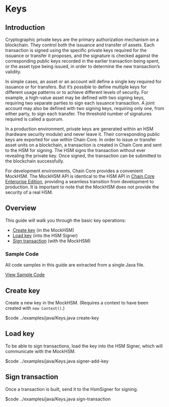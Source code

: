 # Keys

## Introduction

Cryptographic private keys are the primary authorization mechanism on a blockchain. They control both the issuance and transfer of assets. Each transaction is signed using the specific private keys required for the issuance or transfer it proposes, and the signature is checked against the corresponding public keys recorded in the earlier transaction being spent, or the asset type being issued, in order to determine the new transaction’s validity.

In simple cases, an asset or an account will define a single key required for issuance or for transfers. But it’s possible to define multiple keys for different usage patterns or to achieve different levels of security. For example, a high-value asset may be defined with two signing keys, requiring two separate parties to sign each issuance transaction. A joint account may also be defined with two signing keys, requiring only one, from either party, to sign each transfer. The threshold number of signatures required is called a quorum.

In a production environment, private keys are generated within an HSM (hardware security module) and never leave it. Their corresponding public keys are exported for use within Chain Core. In order to issue or transfer asset units on a blockchain, a transaction is created in Chain Core and sent to the HSM for signing. The HSM signs the transaction without ever revealing the private key. Once signed, the transaction can be submitted to the blockchain successfully.

For development environments, Chain Core provides a convenient MockHSM. The MockHSM API is identical to the HSM API in [Chain Core Enterprise Edition](https://chain.com/enterprise), providing a seamless transition from development to production. It is important to note that the MockHSM does not provide the security of a real HSM.

## Overview

This guide will walk you through the basic key operations:

* [Create key](#create-key) (in the MockHSM)
* [Load key](#load-key) (into the HSM Signer)
* [Sign transaction](#sign-transaction) (with the MockHSM)

### Sample Code

All code samples in this guide are extracted from a single Java file.

<a href="../examples/java/Keys.java" class="downloadBtn btn success" target="\_blank">View Sample Code</a>

## Create key

Create a new key in the MockHSM. (Requires a context to have been created with `new Context()`.)

$code ../examples/java/Keys.java create-key

## Load key

To be able to sign transactions, load the key into the HSM Signer, which will communicate with the MockHSM.

$code ../examples/java/Keys.java signer-add-key

## Sign transaction

Once a transaction is built, send it to the HsmSigner for signing.

$code ../examples/java/Keys.java sign-transaction
